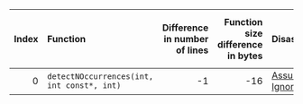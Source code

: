 |   Index | Function                                   |   Difference in number of lines |   Function size difference in bytes | Disassembly                                                             |   Number of lines in `assume` build |   Number of bytes in `assume` build |   Number of lines in `none` build |   Number of bytes in `none` build |
|--------:|:-------------------------------------------|--------------------------------:|------------------------------------:|:------------------------------------------------------------------------|------------------------------------:|------------------------------------:|----------------------------------:|----------------------------------:|
|       0 | `detectNOccurrences(int, int const*, int)` |                              -1 |                                 -16 | [Assumed](0.assume.s.txt), [Ignored](0.none.s.txt), [Diff](0.diff.html) |                                 416 |                             4202384 |                               432 |                           4202384 |